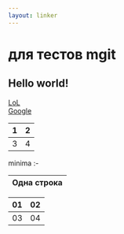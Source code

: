 ```yaml
---
layout: linker
---
```


# для тестов mgit
## Hello world!
[LoL](/)  
[Google](http://google.com)

1 | 2
:-|-:
3 | 4

minima
:-


|Одна строка|
|:-:|

|01|02|
|:-|-:|
|03|04|





<script async src="https://comments.app/js/widget.js?2" data-comments-app-website="zuRUPyyL" data-limit="5"></script>
